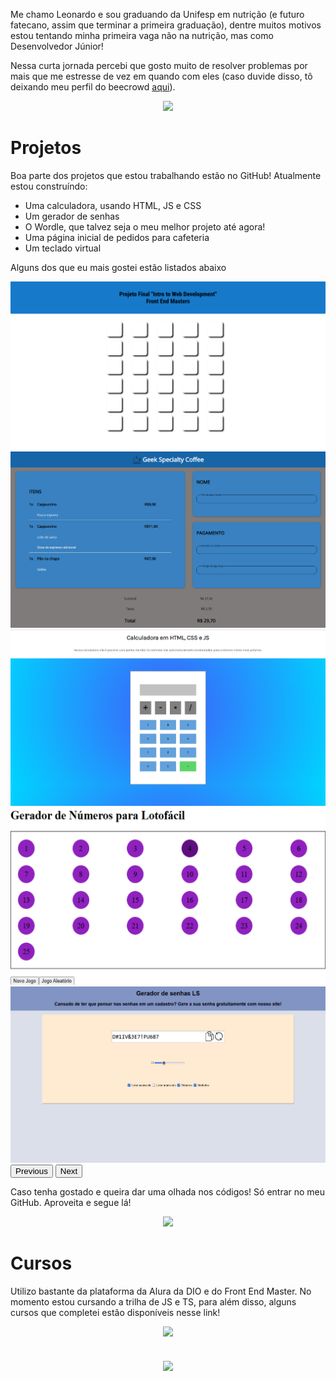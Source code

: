 <link href="style.css" rel="stylesheet">
<link href="https://cdn.jsdelivr.net/npm/bootstrap@5.3.0-alpha1/dist/css/bootstrap.min.css" rel="stylesheet" integrity="sha384-GLhlTQ8iRABdZLl6O3oVMWSktQOp6b7In1Zl3/Jr59b6EGGoI1aFkw7cmDA6j6gD" crossorigin="anonymous">

Me chamo Leonardo e sou graduando da Unifesp em nutrição (e futuro fatecano, assim que terminar a primeira graduação),
dentre muitos motivos estou tentando minha primeira vaga não na nutrição, mas como Desenvolvedor Júnior!

Nessa curta jornada percebi que gosto muito de resolver problemas por mais que me estresse de vez em quando com eles (caso duvide disso, tô deixando meu perfil do beecrowd <a href="https://www.beecrowd.com.br/judge/pt/profile/815800" target="_blank">aqui<a>).

<div>
<center>
     <img width="500cm" src="https://github-readme-stats.vercel.app/api/top-langs/?username=leonardosf98&theme=midnight-purple&show_icons=true&hide_title=true">
</center>
</div>

# Projetos

Boa parte dos projetos que estou trabalhando estão no GitHub! Atualmente estou construíndo:

- Uma calculadora, usando HTML, JS e CSS
- Um gerador de senhas
- O Wordle, que talvez seja o meu melhor projeto até agora!
- Uma página inicial de pedidos para cafeteria
- Um teclado virtual

Alguns dos que eu mais gostei estão listados abaixo

<div id="carouselExample" class="carousel slide">
     <div class="carousel-inner">
        <div class="carousel-item active">
                <a href="https://wordle-leonardosf.vercel.app/" target="blank"><img src="assets/wordle.png" class="d-block w-100" alt="Screenshot da página do wordle"></a> 
        <div>
        <div class="carousel-item">
                <a href="https://intro-webdev-brown.vercel.app/" target="blank"><img src="assets/menu-cafe.png" class="d-block w-100" alt="Screenshot da página do menu do café"></a> 
          </div>
          <div class="carousel-item">
               <a href="https://calculadora-leonardosf98.netlify.app/" target="blank">  <img src="assets/calculadora.png" class="d-block w-100" alt="Imagem da página da calculadora"></a> 
          </div>
          <div class="carousel-item">
                <a href="https://gerador-lotofacil.netlify.app/" target="blank"><img src="assets/lotofacil.png" class="d-block w-100" alt="Screenshot da página do gerador de lotofacil"></a> 
          </div>
          <div class="carousel-item">
                <a href="https://gerador-de-senhas-two-umber.vercel.app/" target="blank"><img src="assets/gerador-de-senha.png" class="d-block w-100" alt="Screenshot da página do gerador de senhas"></a> 
          </div>
        <button class="carousel-control-prev" type="button" data-bs-target="#carouselExample" data-bs-slide="prev">
          <span class="carousel-control-prev-icon" aria-hidden="true"></span>
          <span class="visually-hidden">Previous</span>
        </button>
        <button class="carousel-control-next" type="button" data-bs-target="#carouselExample" data-bs-slide="next">
          <span class="carousel-control-next-icon" aria-hidden="true"></span>
          <span class="visually-hidden">Next</span>
        </button>
</div>
</div>

Caso tenha gostado e queira dar uma olhada nos códigos! Só entrar no meu GitHub. Aproveita e segue lá!

<center>
 <a href="https://github.com/leonardosf98" target="_blank"> <img width="400cm" src="https://github.githubassets.com/images/modules/logos_page/GitHub-Mark.png"> </a>
</center>

# Cursos

Utilizo bastante da plataforma da Alura da DIO e do Front End Master. No momento estou cursando a trilha de JS e TS, para além disso, alguns cursos que completei estão disponíveis nesse link!

<center>
<a href="https://cursos.alura.com.br/user/leonardo-f98" target="_blank"> <img width="200cm" src="https://play-lh.googleusercontent.com/IDLZXWHLCVun428g_YGnR2HgnoIUlIRNfkmEEM0hmrzhBKZrhJ5UwM0_eHaWQT4gXAs"> </a> 
<br>
<br>
<br>
<a href="https://web.dio.me/users/leonardo-f98?tab=skills" target="_blank"> <img align="center" width="250cm" src="https://hermes.digitalinnovation.one/companies/a169bb67-5f72-4289-9778-fcea58dfa19a.png"> </a>

</center>

<script src="https://cdn.jsdelivr.net/npm/bootstrap@5.3.0-alpha1/dist/js/bootstrap.bundle.min.js" integrity="sha384-w76AqPfDkMBDXo30jS1Sgez6pr3x5MlQ1ZAGC+nuZB+EYdgRZgiwxhTBTkF7CXvN" crossorigin="anonymous"></script>
